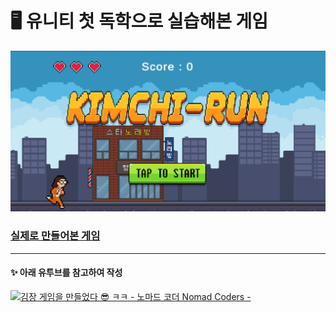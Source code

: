 # 🖥️ 유니티 첫 독학으로 실습해본 게임

![img.png](img.png)
### [실제로 만들어본 게임](https://play.unity.com/en/games/b43fc2e9-9c8e-492b-874e-35d956d91103/kimchi-run-by-mnuw2626)

---

#### ✨ 아래 유투브를 참고하여 작성
[![김장 게임을 만들었다 😎 ㅋㅋ - 노마드 코더 Nomad Coders - ](https://img.youtube.com/vi/A58_FWqiekI/0.jpg)](https://www.youtube.com/watch?v=A58_FWqiekI&t=489s)